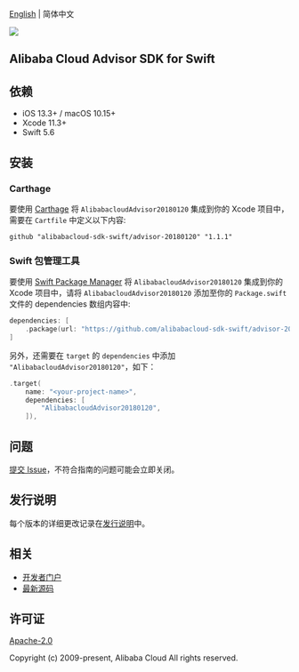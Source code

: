 [English](README.md) | 简体中文

![](https://aliyunsdk-pages.alicdn.com/icons/AlibabaCloud.svg)

## Alibaba Cloud Advisor SDK for Swift

## 依赖

- iOS 13.3+ / macOS 10.15+
- Xcode 11.3+
- Swift 5.6

## 安装

### Carthage

要使用 [Carthage](https://github.com/Carthage/Carthage) 将 `AlibabacloudAdvisor20180120` 集成到你的 Xcode 项目中，需要在 `Cartfile` 中定义以下内容:

```ogdl
github "alibabacloud-sdk-swift/advisor-20180120" "1.1.1"
```

### Swift 包管理工具

要使用 [Swift Package Manager](https://swift.org/package-manager/) 将 `AlibabacloudAdvisor20180120` 集成到你的 Xcode 项目中，请将 `AlibabacloudAdvisor20180120` 添加至你的 `Package.swift` 文件的 dependencies 数组内容中:

```swift
dependencies: [
    .package(url: "https://github.com/alibabacloud-sdk-swift/advisor-20180120.git", from: "1.1.1")
]
```

另外，还需要在 `target` 的 `dependencies` 中添加 `"AlibabacloudAdvisor20180120"`，如下：

```swift
.target(
    name: "<your-project-name>",
    dependencies: [
        "AlibabacloudAdvisor20180120",
    ]),
```

## 问题

[提交 Issue](https://github.com/alibabacloud-sdk-swift/advisor-20180120/issues/new)，不符合指南的问题可能会立即关闭。

## 发行说明

每个版本的详细更改记录在[发行说明](./ChangeLog.txt)中。

## 相关

* [开发者门户](https://next.api.aliyun.com/home)
* [最新源码](https://github.com/alibabacloud-sdk-swift/advisor-20180120)

## 许可证

[Apache-2.0](http://www.apache.org/licenses/LICENSE-2.0)

Copyright (c) 2009-present, Alibaba Cloud All rights reserved.
